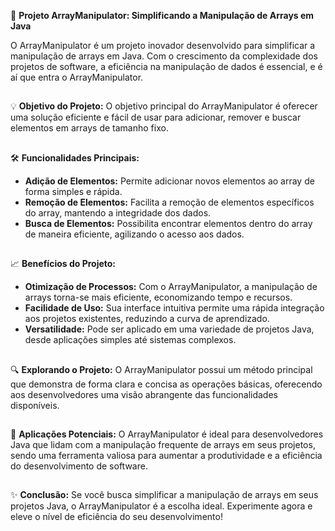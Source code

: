 🚀 **Projeto ArrayManipulator: Simplificando a Manipulação de Arrays em Java**

O ArrayManipulator é um projeto inovador desenvolvido para simplificar a manipulação de arrays em Java. Com o crescimento da complexidade dos projetos de software, a eficiência na manipulação de dados é essencial, e é aí que entra o ArrayManipulator.
##
💡 **Objetivo do Projeto:**
O objetivo principal do ArrayManipulator é oferecer uma solução eficiente e fácil de usar para adicionar, remover e buscar elementos em arrays de tamanho fixo.
##
🛠️ **Funcionalidades Principais:**
- **Adição de Elementos:** Permite adicionar novos elementos ao array de forma simples e rápida.
- **Remoção de Elementos:** Facilita a remoção de elementos específicos do array, mantendo a integridade dos dados.
- **Busca de Elementos:** Possibilita encontrar elementos dentro do array de maneira eficiente, agilizando o acesso aos dados.
##
📈 **Benefícios do Projeto:**
- **Otimização de Processos:** Com o ArrayManipulator, a manipulação de arrays torna-se mais eficiente, economizando tempo e recursos.
- **Facilidade de Uso:** Sua interface intuitiva permite uma rápida integração aos projetos existentes, reduzindo a curva de aprendizado.
- **Versatilidade:** Pode ser aplicado em uma variedade de projetos Java, desde aplicações simples até sistemas complexos.
##
🔍 **Explorando o Projeto:**
O ArrayManipulator possui um método principal que demonstra de forma clara e concisa as operações básicas, oferecendo aos desenvolvedores uma visão abrangente das funcionalidades disponíveis.
##
💼 **Aplicações Potenciais:**
O ArrayManipulator é ideal para desenvolvedores Java que lidam com a manipulação frequente de arrays em seus projetos, sendo uma ferramenta valiosa para aumentar a produtividade e a eficiência do desenvolvimento de software.
##
✨ **Conclusão:**
Se você busca simplificar a manipulação de arrays em seus projetos Java, o ArrayManipulator é a escolha ideal. Experimente agora e eleve o nível de eficiência do seu desenvolvimento!